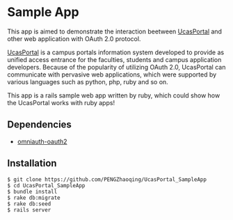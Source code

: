 # Sample App

This app is aimed to demonstrate the interaction beetween [UcasPortal](https://github.com/PENGZhaoqing/UcasPortal) and other web application with OAuth 2.0 protocol. 

[UcasPortal](https://github.com/PENGZhaoqing/UcasPortal) is a campus portals information system developed to provide as unified access entrance for the faculties, students and campus application developers. Because of the popularity of utilizing  OAuth 2.0, UcasPortal can communicate with pervasive web applications, which were supported by various languages such as python, php, ruby and so on.

This app is a rails sample web app written by ruby, which could show how the UcasPortal works with ruby apps!

## Dependencies
* [omniauth-oauth2](https://github.com/intridea/omniauth-oauth2)

## Installation

```
$ git clone https://github.com/PENGZhaoqing/UcasPortal_SampleApp
$ cd UcasPortal_SampleApp
$ bundle install
$ rake db:migrate
$ rake db:seed
$ rails server
```

